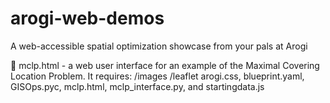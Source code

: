 # arogi-web-demos
A web-accessible spatial optimization showcase from your pals at Arogi  


:crystal_ball: mclp.html - a web user interface for an example of the Maximal Covering Location Problem. It requires: /images /leaflet arogi.css, blueprint.yaml, GISOps.pyc, mclp.html, mclp_interface.py, and startingdata.js
